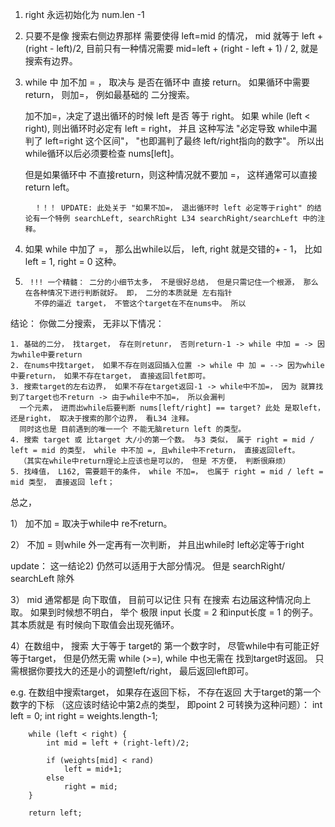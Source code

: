 1. right 永远初始化为 num.len -1
2. 只要不是像 搜索右侧边界那样 需要使得 left=mid 的情况， mid 就等于 left + (right - left)/2, 目前只有一种情况需要
   mid=left + (right - left + 1) / 2,
   就是 搜索有边界。
3. while 中 加不加 = ， 取决与 是否在循环中 直接 return。 如果循环中需要return， 则加=， 例如最基础的 二分搜索。

   加不加=，决定了退出循环的时候 left 是否 等于 right。 如果 while (left < right), 则出循环时必定有 left =
   right， 并且 这种写法 "必定导致 while中漏判了 left=right 这个区间"， "也即漏判了最终 left/right指向的数字"。 所以出while循环以后必须要检查
   nums[left]。 

   但是如果循环中 不直接return，则这种情况就不要加 =， 这样通常可以直接 return left。

         ！！！ UPDATE: 此处关于 "如果不加=， 退出循环时 left 必定等于right" 的结论有一个特例 searchLeft, searchRight L34 searchRight/searchLeft 中的注释。 

4. 如果 while 中加了 =， 那么出while以后， left, right 就是交错的+ - 1， 比如 left = 1, right = 0 这种。

5.      !!! 一个精髓： 二分的小细节太多， 不是很好总结， 但是只需记住一个根源， 那么在各种情况下进行判断就好。 即， 二分的本质就是 左右指针
         不停的逼近 target， 不管这个target在不在nums中。 所以   

结论： 你做二分搜索， 无非以下情况：

    1. 基础的二分， 找target， 存在则retunr， 否则return-1 -> while 中加 = -> 因为while中要return
    2. 在nums中找target， 如果不存在则返回插入位置 -> while 中 加 = --> 因为while中要return， 如果不存在target， 直接返回lfet即可。
    3. 搜索target的左右边界， 如果不存在target返回-1 -> while中不加=， 因为 就算找到了target也不return -> 由于while中不加=， 所以会漏判
      一个元素， 进而出while后要判断 nums[left/right] == target? 此处 是取left， 还是right， 取决于搜索的那个边界， 看L34 注释。
      同时这也是 目前遇到的唯一一个 不能无脑return left 的类型。
    4. 搜索 target 或 比target 大/小的第一个数。 与3 类似， 属于 right = mid / left = mid 的类型， while 中不加 =, 且while中不return， 直接返回left。 
      （其实在while中return理论上应该也是可以的， 但是 不方便， 判断很麻烦）
    5. 找峰值， L162, 需要题干的条件， while 不加=， 也属于 right = mid / left = mid 类型， 直接返回 left；

总之，

1） 加不加 = 取决于while中 re不return。

2） 不加 = 则while 外一定再有一次判断， 并且出while时 left必定等于right 

   update： 这一结论2) 仍然可以适用于大部分情况。 但是 searchRight/ searchLeft 除外

3） mid 通常都是 向下取值， 目前可以记住 只有 在搜索 右边届这种情况向上取。 如果到时候想不明白， 举个 极限 input 长度 = 2
和input长度 = 1 的例子。
其本质就是 有时候向下取值会出现死循环。 

4）在数组中， 搜索 大于等于 target的 第一个数字时， 尽管while中有可能正好等于target， 但是仍然无需 while (>=), while 中也无需在
   找到target时返回。
   只需根据你要找大的还是小的调整left/right， 最后返回left即可。

   e.g. 在数组中搜索target， 如果存在返回下标， 不存在返回 大于target的第一个数字的下标 （这应该时结论中第2点的类型， 即point
   2 可转换为这种问题）：
   int left = 0;
   int right = weights.length-1;

        while (left < right) {
            int mid = left + (right-left)/2;

            if (weights[mid] < rand)
                left = mid+1;
            else 
                right = mid;
        }

        return left;